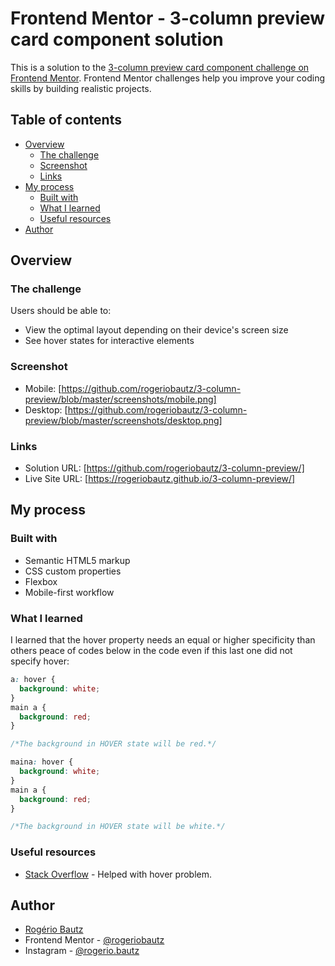 # Frontend Mentor - 3-column preview card component solution

This is a solution to the [3-column preview card component challenge on Frontend Mentor](https://www.frontendmentor.io/challenges/3column-preview-card-component-pH92eAR2-). Frontend Mentor challenges help you improve your coding skills by building realistic projects.

## Table of contents

- [Overview](#overview)
  - [The challenge](#the-challenge)
  - [Screenshot](#screenshot)
  - [Links](#links)
- [My process](#my-process)
  - [Built with](#built-with)
  - [What I learned](#what-i-learned)
  - [Useful resources](#useful-resources)
- [Author](#author)

## Overview

### The challenge

Users should be able to:

- View the optimal layout depending on their device's screen size
- See hover states for interactive elements

### Screenshot

- Mobile: [https://github.com/rogeriobautz/3-column-preview/blob/master/screenshots/mobile.png]
- Desktop: [https://github.com/rogeriobautz/3-column-preview/blob/master/screenshots/desktop.png]

### Links

- Solution URL: [https://github.com/rogeriobautz/3-column-preview/]
- Live Site URL: [https://rogeriobautz.github.io/3-column-preview/]

## My process

### Built with

- Semantic HTML5 markup
- CSS custom properties
- Flexbox
- Mobile-first workflow

### What I learned

I learned that the hover property needs an equal or higher specificity than others peace of codes below in the code even if this last one did not specify hover:

```css
a: hover {
  background: white;
}
main a {
  background: red;
}

/*The background in HOVER state will be red.*/

maina: hover {
  background: white;
}
main a {
  background: red;
}

/*The background in HOVER state will be white.*/
```

### Useful resources

- [Stack Overflow](https://stackoverflow.com/questions/16967118/ahover-color-is-not-working/16967193) - Helped with hover problem.

## Author

- [Rogério Bautz](https://github.com/rogeriobautz)
- Frontend Mentor - [@rogeriobautz](https://www.frontendmentor.io/profile/rogeriobautz)
- Instagram - [@rogerio.bautz](https://www.instagram.com/rogerio.bautz)
